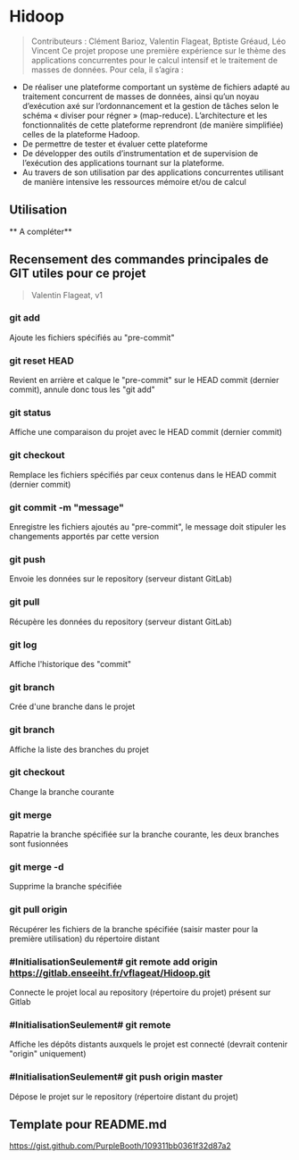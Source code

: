# Hidoop
> Contributeurs : Clément Barioz, Valentin Flageat, Bptiste Gréaud, Léo Vincent
Ce projet propose une première expérience sur le thème des applications concurrentes pour le calcul intensif et le traitement de masses de données. Pour cela, il s’agira :
* De réaliser une plateforme comportant un système de fichiers adapté au traitement concurrent de masses de données, ainsi qu’un noyau d’exécution axé sur l’ordonnancement et la gestion de tâches selon le schéma « diviser pour régner » (map-reduce). L’architecture et les fonctionnalités de cette plateforme reprendront (de manière simplifiée) celles de la plateforme Hadoop.
* De permettre de tester et évaluer cette plateforme
* De développer des outils d’instrumentation et de supervision de l’exécution des applications tournant sur la plateforme.
* Au travers de son utilisation par des applications concurrentes utilisant de manière intensive les ressources mémoire et/ou de calcul

## Utilisation
** A compléter**



## Recensement des commandes principales de GIT utiles pour ce projet
> Valentin Flageat, v1

### git add <path>
Ajoute les fichiers spécifiés au "pre-commit"

### git reset HEAD
Revient en arrière et calque le "pre-commit" sur le HEAD commit (dernier commit), annule donc tous les "git add"

### git status
Affiche une comparaison du projet avec le HEAD commit (dernier commit)

### git checkout <path>
Remplace les fichiers spécifiés par ceux contenus dans le HEAD commit (dernier commit)

### git commit -m "message"
Enregistre les fichiers ajoutés au "pre-commit", le message doit stipuler les changements apportés par cette version

### git push
Envoie les données sur le repository (serveur distant GitLab)

### git pull
Récupère les données du repository (serveur distant GitLab)

### git log
Affiche l'historique des "commit"

### git branch <branchname>
Crée d'une branche dans le projet

### git branch <branchname>
Affiche la liste des branches du projet

### git checkout <branchname>
Change la branche courante

### git merge <branchname>
Rapatrie la branche spécifiée sur la branche courante, les deux branches sont fusionnées

### git merge -d <branchname>
Supprime la branche spécifiée

### git pull origin <branch>
Récupérer les fichiers de la branche spécifiée (saisir master pour la première utilisation) du répertoire distant

### #InitialisationSeulement# git remote add origin https://gitlab.enseeiht.fr/vflageat/Hidoop.git
Connecte le projet local au repository (répertoire du projet) présent sur Gitlab

### #InitialisationSeulement# git remote
Affiche les dépôts distants auxquels le projet est connecté (devrait contenir "origin" uniquement)

### #InitialisationSeulement# git push origin master
Dépose le projet sur le repository (répertoire distant du projet) 



## Template pour README.md
https://gist.github.com/PurpleBooth/109311bb0361f32d87a2